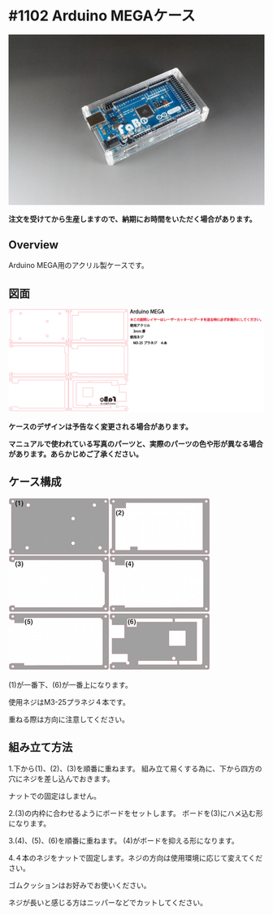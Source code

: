 # #1102 Arduino MEGAケース

![](./img/1102_case_arduino_mega.jpg)
<!--COLORME-->

**注文を受けてから生産しますので、納期にお時間をいただく場合があります。**

## Overview
Arduino MEGA用のアクリル製ケースです。

## 図面

![](./img/1102_case_arduino_mega_cad.png)


**ケースのデザインは予告なく変更される場合があります。**

**マニュアルで使われている写真のパーツと、実際のパーツの色や形が異なる場合があります。あらかじめご了承ください。**

## ケース構成

![](./img/arduino_mega00.jpg)

(1)が一番下、(6)が一番上になります。

使用ネジはM3-25プラネジ４本です。

重ねる際は方向に注意してください。

## 組み立て方法
1.下から(1)、(2)、(3)を順番に重ねます。
組み立て易くする為に、下から四方の穴にネジを差し込んでおきます。

ナットでの固定はしません。

2.(3)の内枠に合わせるようにボードをセットします。
ボードを(3)にハメ込む形になります。

3.(4)、(5)、(6)を順番に重ねます。
(4)がボードを抑える形になります。

4.４本のネジをナットで固定します。ネジの方向は使用環境に応じて変えてください。

ゴムクッションはお好みでお使いください。

ネジが長いと感じる方はニッパーなどでカットしてください。

